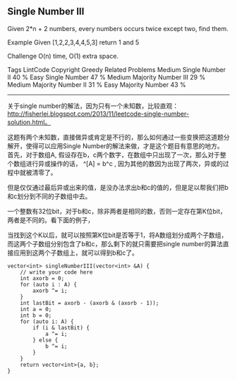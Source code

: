 ## Single Number III  ##

Given 2*n + 2 numbers, every numbers occurs twice except two, find them.

Example
Given [1,2,2,3,4,4,5,3] return 1 and 5

Challenge 
O(n) time, O(1) extra space.

Tags 
LintCode Copyright Greedy
Related Problems 
Medium Single Number II 40 %
Easy Single Number 47 %
Medium Majority Number III 29 %
Medium Majority Number II 31 %
Easy Majority Number 43 %

----------
关于single number的解法，因为只有一个未知数，比较直观：http://fisherlei.blogspot.com/2013/11/leetcode-single-number-solution.html。

这题有两个未知数，直接做异或肯定是不行的，那么如何通过一些变换把这道题分解开，使得可以应用Single Number的解法来做，才是这个题目有意思的地方。
首先，对于数组A, 假设存在b，c两个数字，在数组中只出现了一次，那么对于整个数组进行异或操作的话，
^[A]   =  b^c ,  因为其他的数因为出现了两次，异或的过程中就被清零了。

但是仅仅通过最后异或出来的值，是没办法求出b和c的值的，但是足以帮我们把b和c划分到不同的子数组中去。

一个整数有32位bit，对于b和c，除非两者是相同的数，否则一定存在第K位bit，两者是不同的。看下面的例子，

当找到这个K以后，就可以按照第K位bit是否等于1，将A数组划分成两个子数组，而这两个子数组分别包含了b和c，那么剩下的就只需要把single number的算法直接应用到这两个子数组上，就可以得到b和c了。

    vector<int> singleNumberIII(vector<int> &A) {
        // write your code here
        int axorb = 0;
        for (auto i : A) {
            axorb ^= i;
        }
        int lastBit = axorb - (axorb & (axorb - 1));
        int a = 0;
        int b = 0;
        for (auto i: A) {
            if (i & lastBit) {
                a ^= i;
            } else {
                b ^= i;
            }
        }
        return vector<int>{a, b};
    }